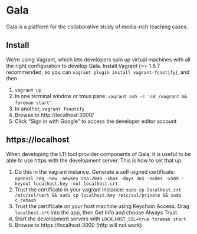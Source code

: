 # Gala

Gala is a platform for the collaborative study of media-rich teaching cases.

## Install

We’re using Vagrant, which lets developers spin up virtual machines with all the
right configuration to develop Gala. Install Vagrant (>= 1.8.7 recommended, so
you can `vagrant plugin install vagrant-fsnotify`), and then

1. `vagrant up`
1. In one terminal window or tmux pane: `vagrant ssh -c 'cd /vagrant && foreman start'`.
1. In another, `vagrant fsnotify`
1. Browse to http://localhost:3000/
1. Click “Sign in with Google” to access the developer editor account

## https://localhost

When developing the LTI tool provider components of Gala, it is useful to be able to use https with the development server. This is how to set that up.

1. Do this in the vagrant instance. Generate a self-signed certificate: `openssl req -new -newkey rsa:2048 -sha1 -days 365 -nodes -x509 -keyout localhost.key -out localhost.crt`
1. Trust the certificate in your vagrant instance: `sudo cp localhost.crt /etc/ssl/cert && sudo cp localhost.key /etc/ssl/private && sudo c_rehash`
1. Trust the certificate on your host machine using Keychain Access. Drag `localhost.crt` into the app, then Get Info and choose Always Trust.
1. Start the development servers with `LOCALHOST_SSL=true foreman start`
1. Browse to https://localhost:3000 (http will not work)

